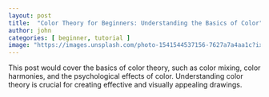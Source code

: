 ```yaml
---
layout: post
title:  "Color Theory for Beginners: Understanding the Basics of Color"
author: john
categories: [ beginner, tutorial ]
image: "https://images.unsplash.com/photo-1541544537156-7627a7a4aa1c?ixlib=rb-0.3.5&ixid=eyJhcHBfaWQiOjEyMDd9&s=a20c472bc23308e390c8ffae3dd90c60&auto=format&fit=crop&w=750&q=80"
---
```


This post would cover the basics of color theory, such as color mixing, color harmonies, and the psychological effects of color. Understanding color theory is crucial for creating effective and visually appealing drawings.
